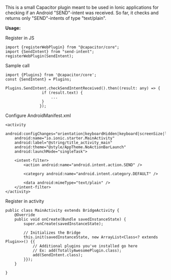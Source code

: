 This is a small Capacitor plugin meant to be used in Ionic applications for checking if an Android "SEND"-intent was received. So far, it checks and returns only "SEND"-intents of type "text/plain".

<b>Usage:</b>

Register in JS
```
import {registerWebPlugin} from "@capacitor/core";
import {SendIntent} from "send-intent";
registerWebPlugin(SendIntent);
```

Sample call
```
import {Plugins} from '@capacitor/core';
const {SendIntent} = Plugins;

Plugins.SendIntent.checkSendIntentReceived().then((result: any) => {
                if (result.text) {
                    ...
                }
               });
```

Configure AndroidManifest.xml
```
<activity
    android:configChanges="orientation|keyboardHidden|keyboard|screenSize|locale"
    android:name="io.ionic.starter.MainActivity"
    android:label="@string/title_activity_main"
    android:theme="@style/AppTheme.NoActionBarLaunch"
    android:launchMode="singleTask">

    <intent-filter>
        <action android:name="android.intent.action.SEND" />

        <category android:name="android.intent.category.DEFAULT" />

        <data android:mimeType="text/plain" />
    </intent-filter>
</activity>
```

Register in activity
```
public class MainActivity extends BridgeActivity {
    @Override
    public void onCreate(Bundle savedInstanceState) {
        super.onCreate(savedInstanceState);

        // Initializes the Bridge
        this.init(savedInstanceState, new ArrayList<Class<? extends Plugin>>() {{
            // Additional plugins you've installed go here
            // Ex: add(TotallyAwesomePlugin.class);
            add(SendIntent.class);
        }});
    }

}
```

